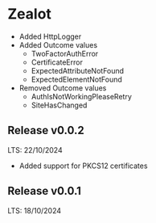 # Zealot

 - Added HttpLogger
 - Added Outcome values
   * TwoFactorAuthError
   * CertificateError
   * ExpectedAttributeNotFound
   * ExpectedElementNotFound
 - Removed Outcome values
   * AuthIsNotWorkingPleaseRetry
   * SiteHasChanged

## Release v0.0.2
LTS: 22/10/2024

 - Added support for PKCS12 certificates

## Release v0.0.1
LTS: 18/10/2024
